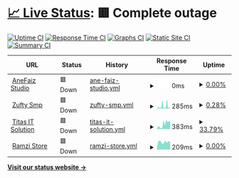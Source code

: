 # [📈 Live Status](https://stats.anefaiz.biz.id): <!--live status--> **🟥 Complete outage**

[![Uptime CI](https://github.com/AneFaiz/stats/workflows/Uptime%20CI/badge.svg)](https://github.com/AneFaiz/stats/actions?query=workflow%3A%22Uptime+CI%22)
[![Response Time CI](https://github.com/AneFaiz/stats/workflows/Response%20Time%20CI/badge.svg)](https://github.com/AneFaiz/stats/actions?query=workflow%3A%22Response+Time+CI%22)
[![Graphs CI](https://github.com/AneFaiz/stats/workflows/Graphs%20CI/badge.svg)](https://github.com/AneFaiz/stats/actions?query=workflow%3A%22Graphs+CI%22)
[![Static Site CI](https://github.com/AneFaiz/stats/workflows/Static%20Site%20CI/badge.svg)](https://github.com/AneFaiz/stats/actions?query=workflow%3A%22Static+Site+CI%22)
[![Summary CI](https://github.com/AneFaiz/stats/workflows/Summary%20CI/badge.svg)](https://github.com/AneFaiz/stats/actions?query=workflow%3A%22Summary+CI%22)

<!--start: status pages-->
<!-- This summary is generated by Upptime (https://github.com/upptime/upptime) -->
<!-- Do not edit this manually, your changes will be overwritten -->
<!-- prettier-ignore -->
| URL | Status | History | Response Time | Uptime |
| --- | ------ | ------- | ------------- | ------ |
| <img alt="" src="https://icons.duckduckgo.com/ip3/null.ico" height="13"> [AneFaiz Studio](stats.anefaiz.biz.id) | 🟥 Down | [ane-faiz-studio.yml](https://github.com/AneFaiz/stats/commits/HEAD/history/ane-faiz-studio.yml) | <details><summary><img alt="Response time graph" src="./graphs/ane-faiz-studio/response-time-week.png" height="20"> 0ms</summary><br><a href="https://stats.anefaiz.biz.id/history/ane-faiz-studio"><img alt="Response time 266" src="https://img.shields.io/endpoint?url=https%3A%2F%2Fraw.githubusercontent.com%2FAneFaiz%2Fstats%2FHEAD%2Fapi%2Fane-faiz-studio%2Fresponse-time.json"></a><br><a href="https://stats.anefaiz.biz.id/history/ane-faiz-studio"><img alt="24-hour response time 0" src="https://img.shields.io/endpoint?url=https%3A%2F%2Fraw.githubusercontent.com%2FAneFaiz%2Fstats%2FHEAD%2Fapi%2Fane-faiz-studio%2Fresponse-time-day.json"></a><br><a href="https://stats.anefaiz.biz.id/history/ane-faiz-studio"><img alt="7-day response time 0" src="https://img.shields.io/endpoint?url=https%3A%2F%2Fraw.githubusercontent.com%2FAneFaiz%2Fstats%2FHEAD%2Fapi%2Fane-faiz-studio%2Fresponse-time-week.json"></a><br><a href="https://stats.anefaiz.biz.id/history/ane-faiz-studio"><img alt="30-day response time 273" src="https://img.shields.io/endpoint?url=https%3A%2F%2Fraw.githubusercontent.com%2FAneFaiz%2Fstats%2FHEAD%2Fapi%2Fane-faiz-studio%2Fresponse-time-month.json"></a><br><a href="https://stats.anefaiz.biz.id/history/ane-faiz-studio"><img alt="1-year response time 266" src="https://img.shields.io/endpoint?url=https%3A%2F%2Fraw.githubusercontent.com%2FAneFaiz%2Fstats%2FHEAD%2Fapi%2Fane-faiz-studio%2Fresponse-time-year.json"></a></details> | <details><summary><a href="https://stats.anefaiz.biz.id/history/ane-faiz-studio">0.00%</a></summary><a href="https://stats.anefaiz.biz.id/history/ane-faiz-studio"><img alt="All-time uptime 74.40%" src="https://img.shields.io/endpoint?url=https%3A%2F%2Fraw.githubusercontent.com%2FAneFaiz%2Fstats%2FHEAD%2Fapi%2Fane-faiz-studio%2Fuptime.json"></a><br><a href="https://stats.anefaiz.biz.id/history/ane-faiz-studio"><img alt="24-hour uptime 0.00%" src="https://img.shields.io/endpoint?url=https%3A%2F%2Fraw.githubusercontent.com%2FAneFaiz%2Fstats%2FHEAD%2Fapi%2Fane-faiz-studio%2Fuptime-day.json"></a><br><a href="https://stats.anefaiz.biz.id/history/ane-faiz-studio"><img alt="7-day uptime 0.00%" src="https://img.shields.io/endpoint?url=https%3A%2F%2Fraw.githubusercontent.com%2FAneFaiz%2Fstats%2FHEAD%2Fapi%2Fane-faiz-studio%2Fuptime-week.json"></a><br><a href="https://stats.anefaiz.biz.id/history/ane-faiz-studio"><img alt="30-day uptime 74.40%" src="https://img.shields.io/endpoint?url=https%3A%2F%2Fraw.githubusercontent.com%2FAneFaiz%2Fstats%2FHEAD%2Fapi%2Fane-faiz-studio%2Fuptime-month.json"></a><br><a href="https://stats.anefaiz.biz.id/history/ane-faiz-studio"><img alt="1-year uptime 74.40%" src="https://img.shields.io/endpoint?url=https%3A%2F%2Fraw.githubusercontent.com%2FAneFaiz%2Fstats%2FHEAD%2Fapi%2Fane-faiz-studio%2Fuptime-year.json"></a></details>
| <img alt="" src="https://icons.duckduckgo.com/ip3/null.ico" height="13"> [Zufty Smp](site.zuftysmp.online) | 🟥 Down | [zufty-smp.yml](https://github.com/AneFaiz/stats/commits/HEAD/history/zufty-smp.yml) | <details><summary><img alt="Response time graph" src="./graphs/zufty-smp/response-time-week.png" height="20"> 285ms</summary><br><a href="https://stats.anefaiz.biz.id/history/zufty-smp"><img alt="Response time 191" src="https://img.shields.io/endpoint?url=https%3A%2F%2Fraw.githubusercontent.com%2FAneFaiz%2Fstats%2FHEAD%2Fapi%2Fzufty-smp%2Fresponse-time.json"></a><br><a href="https://stats.anefaiz.biz.id/history/zufty-smp"><img alt="24-hour response time 136" src="https://img.shields.io/endpoint?url=https%3A%2F%2Fraw.githubusercontent.com%2FAneFaiz%2Fstats%2FHEAD%2Fapi%2Fzufty-smp%2Fresponse-time-day.json"></a><br><a href="https://stats.anefaiz.biz.id/history/zufty-smp"><img alt="7-day response time 285" src="https://img.shields.io/endpoint?url=https%3A%2F%2Fraw.githubusercontent.com%2FAneFaiz%2Fstats%2FHEAD%2Fapi%2Fzufty-smp%2Fresponse-time-week.json"></a><br><a href="https://stats.anefaiz.biz.id/history/zufty-smp"><img alt="30-day response time 202" src="https://img.shields.io/endpoint?url=https%3A%2F%2Fraw.githubusercontent.com%2FAneFaiz%2Fstats%2FHEAD%2Fapi%2Fzufty-smp%2Fresponse-time-month.json"></a><br><a href="https://stats.anefaiz.biz.id/history/zufty-smp"><img alt="1-year response time 191" src="https://img.shields.io/endpoint?url=https%3A%2F%2Fraw.githubusercontent.com%2FAneFaiz%2Fstats%2FHEAD%2Fapi%2Fzufty-smp%2Fresponse-time-year.json"></a></details> | <details><summary><a href="https://stats.anefaiz.biz.id/history/zufty-smp">0.28%</a></summary><a href="https://stats.anefaiz.biz.id/history/zufty-smp"><img alt="All-time uptime 0.12%" src="https://img.shields.io/endpoint?url=https%3A%2F%2Fraw.githubusercontent.com%2FAneFaiz%2Fstats%2FHEAD%2Fapi%2Fzufty-smp%2Fuptime.json"></a><br><a href="https://stats.anefaiz.biz.id/history/zufty-smp"><img alt="24-hour uptime 0.00%" src="https://img.shields.io/endpoint?url=https%3A%2F%2Fraw.githubusercontent.com%2FAneFaiz%2Fstats%2FHEAD%2Fapi%2Fzufty-smp%2Fuptime-day.json"></a><br><a href="https://stats.anefaiz.biz.id/history/zufty-smp"><img alt="7-day uptime 0.28%" src="https://img.shields.io/endpoint?url=https%3A%2F%2Fraw.githubusercontent.com%2FAneFaiz%2Fstats%2FHEAD%2Fapi%2Fzufty-smp%2Fuptime-week.json"></a><br><a href="https://stats.anefaiz.biz.id/history/zufty-smp"><img alt="30-day uptime 1.21%" src="https://img.shields.io/endpoint?url=https%3A%2F%2Fraw.githubusercontent.com%2FAneFaiz%2Fstats%2FHEAD%2Fapi%2Fzufty-smp%2Fuptime-month.json"></a><br><a href="https://stats.anefaiz.biz.id/history/zufty-smp"><img alt="1-year uptime 0.12%" src="https://img.shields.io/endpoint?url=https%3A%2F%2Fraw.githubusercontent.com%2FAneFaiz%2Fstats%2FHEAD%2Fapi%2Fzufty-smp%2Fuptime-year.json"></a></details>
| <img alt="" src="https://icons.duckduckgo.com/ip3/null.ico" height="13"> [Titas IT Solution](titasitsolution.com) | 🟥 Down | [titas-it-solution.yml](https://github.com/AneFaiz/stats/commits/HEAD/history/titas-it-solution.yml) | <details><summary><img alt="Response time graph" src="./graphs/titas-it-solution/response-time-week.png" height="20"> 383ms</summary><br><a href="https://stats.anefaiz.biz.id/history/titas-it-solution"><img alt="Response time 172" src="https://img.shields.io/endpoint?url=https%3A%2F%2Fraw.githubusercontent.com%2FAneFaiz%2Fstats%2FHEAD%2Fapi%2Ftitas-it-solution%2Fresponse-time.json"></a><br><a href="https://stats.anefaiz.biz.id/history/titas-it-solution"><img alt="24-hour response time 569" src="https://img.shields.io/endpoint?url=https%3A%2F%2Fraw.githubusercontent.com%2FAneFaiz%2Fstats%2FHEAD%2Fapi%2Ftitas-it-solution%2Fresponse-time-day.json"></a><br><a href="https://stats.anefaiz.biz.id/history/titas-it-solution"><img alt="7-day response time 383" src="https://img.shields.io/endpoint?url=https%3A%2F%2Fraw.githubusercontent.com%2FAneFaiz%2Fstats%2FHEAD%2Fapi%2Ftitas-it-solution%2Fresponse-time-week.json"></a><br><a href="https://stats.anefaiz.biz.id/history/titas-it-solution"><img alt="30-day response time 170" src="https://img.shields.io/endpoint?url=https%3A%2F%2Fraw.githubusercontent.com%2FAneFaiz%2Fstats%2FHEAD%2Fapi%2Ftitas-it-solution%2Fresponse-time-month.json"></a><br><a href="https://stats.anefaiz.biz.id/history/titas-it-solution"><img alt="1-year response time 172" src="https://img.shields.io/endpoint?url=https%3A%2F%2Fraw.githubusercontent.com%2FAneFaiz%2Fstats%2FHEAD%2Fapi%2Ftitas-it-solution%2Fresponse-time-year.json"></a></details> | <details><summary><a href="https://stats.anefaiz.biz.id/history/titas-it-solution">33.79%</a></summary><a href="https://stats.anefaiz.biz.id/history/titas-it-solution"><img alt="All-time uptime 7.81%" src="https://img.shields.io/endpoint?url=https%3A%2F%2Fraw.githubusercontent.com%2FAneFaiz%2Fstats%2FHEAD%2Fapi%2Ftitas-it-solution%2Fuptime.json"></a><br><a href="https://stats.anefaiz.biz.id/history/titas-it-solution"><img alt="24-hour uptime 100.00%" src="https://img.shields.io/endpoint?url=https%3A%2F%2Fraw.githubusercontent.com%2FAneFaiz%2Fstats%2FHEAD%2Fapi%2Ftitas-it-solution%2Fuptime-day.json"></a><br><a href="https://stats.anefaiz.biz.id/history/titas-it-solution"><img alt="7-day uptime 33.79%" src="https://img.shields.io/endpoint?url=https%3A%2F%2Fraw.githubusercontent.com%2FAneFaiz%2Fstats%2FHEAD%2Fapi%2Ftitas-it-solution%2Fuptime-week.json"></a><br><a href="https://stats.anefaiz.biz.id/history/titas-it-solution"><img alt="30-day uptime 8.89%" src="https://img.shields.io/endpoint?url=https%3A%2F%2Fraw.githubusercontent.com%2FAneFaiz%2Fstats%2FHEAD%2Fapi%2Ftitas-it-solution%2Fuptime-month.json"></a><br><a href="https://stats.anefaiz.biz.id/history/titas-it-solution"><img alt="1-year uptime 7.81%" src="https://img.shields.io/endpoint?url=https%3A%2F%2Fraw.githubusercontent.com%2FAneFaiz%2Fstats%2FHEAD%2Fapi%2Ftitas-it-solution%2Fuptime-year.json"></a></details>
| <img alt="" src="https://icons.duckduckgo.com/ip3/null.ico" height="13"> [Ramzi Store](ramzistore.biz.id) | 🟥 Down | [ramzi-store.yml](https://github.com/AneFaiz/stats/commits/HEAD/history/ramzi-store.yml) | <details><summary><img alt="Response time graph" src="./graphs/ramzi-store/response-time-week.png" height="20"> 209ms</summary><br><a href="https://stats.anefaiz.biz.id/history/ramzi-store"><img alt="Response time 179" src="https://img.shields.io/endpoint?url=https%3A%2F%2Fraw.githubusercontent.com%2FAneFaiz%2Fstats%2FHEAD%2Fapi%2Framzi-store%2Fresponse-time.json"></a><br><a href="https://stats.anefaiz.biz.id/history/ramzi-store"><img alt="24-hour response time 201" src="https://img.shields.io/endpoint?url=https%3A%2F%2Fraw.githubusercontent.com%2FAneFaiz%2Fstats%2FHEAD%2Fapi%2Framzi-store%2Fresponse-time-day.json"></a><br><a href="https://stats.anefaiz.biz.id/history/ramzi-store"><img alt="7-day response time 209" src="https://img.shields.io/endpoint?url=https%3A%2F%2Fraw.githubusercontent.com%2FAneFaiz%2Fstats%2FHEAD%2Fapi%2Framzi-store%2Fresponse-time-week.json"></a><br><a href="https://stats.anefaiz.biz.id/history/ramzi-store"><img alt="30-day response time 176" src="https://img.shields.io/endpoint?url=https%3A%2F%2Fraw.githubusercontent.com%2FAneFaiz%2Fstats%2FHEAD%2Fapi%2Framzi-store%2Fresponse-time-month.json"></a><br><a href="https://stats.anefaiz.biz.id/history/ramzi-store"><img alt="1-year response time 179" src="https://img.shields.io/endpoint?url=https%3A%2F%2Fraw.githubusercontent.com%2FAneFaiz%2Fstats%2FHEAD%2Fapi%2Framzi-store%2Fresponse-time-year.json"></a></details> | <details><summary><a href="https://stats.anefaiz.biz.id/history/ramzi-store">0.00%</a></summary><a href="https://stats.anefaiz.biz.id/history/ramzi-store"><img alt="All-time uptime 0.00%" src="https://img.shields.io/endpoint?url=https%3A%2F%2Fraw.githubusercontent.com%2FAneFaiz%2Fstats%2FHEAD%2Fapi%2Framzi-store%2Fuptime.json"></a><br><a href="https://stats.anefaiz.biz.id/history/ramzi-store"><img alt="24-hour uptime 0.00%" src="https://img.shields.io/endpoint?url=https%3A%2F%2Fraw.githubusercontent.com%2FAneFaiz%2Fstats%2FHEAD%2Fapi%2Framzi-store%2Fuptime-day.json"></a><br><a href="https://stats.anefaiz.biz.id/history/ramzi-store"><img alt="7-day uptime 0.00%" src="https://img.shields.io/endpoint?url=https%3A%2F%2Fraw.githubusercontent.com%2FAneFaiz%2Fstats%2FHEAD%2Fapi%2Framzi-store%2Fuptime-week.json"></a><br><a href="https://stats.anefaiz.biz.id/history/ramzi-store"><img alt="30-day uptime 1.09%" src="https://img.shields.io/endpoint?url=https%3A%2F%2Fraw.githubusercontent.com%2FAneFaiz%2Fstats%2FHEAD%2Fapi%2Framzi-store%2Fuptime-month.json"></a><br><a href="https://stats.anefaiz.biz.id/history/ramzi-store"><img alt="1-year uptime 0.00%" src="https://img.shields.io/endpoint?url=https%3A%2F%2Fraw.githubusercontent.com%2FAneFaiz%2Fstats%2FHEAD%2Fapi%2Framzi-store%2Fuptime-year.json"></a></details>

<!--end: status pages-->

[**Visit our status website →**](https://stats.anefaiz.biz.id)
